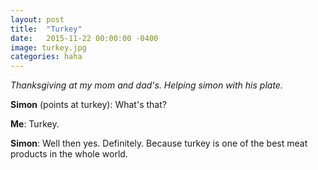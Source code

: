 ```yaml
---
layout: post
title:  "Turkey"
date:   2015-11-22 00:00:00 -0400
image: turkey.jpg
categories: haha
---
```


_Thanksgiving at my mom and dad's. Helping simon with his plate._

**Simon** (points at turkey): What's that?

**Me**: Turkey.

**Simon**: Well then yes. Definitely. Because turkey is one of the best meat products in the whole world.